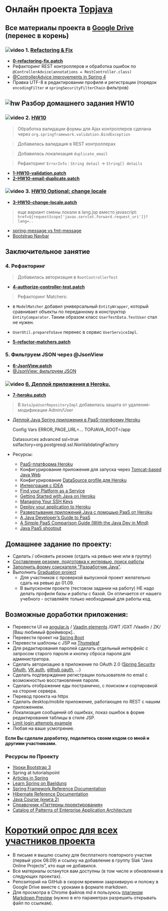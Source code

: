 # Онлайн проекта <a href="https://github.com/JavaWebinar/topjava07">Topjava</a>
## Все материалы проекта в <a href="https://drive.google.com/open?id=0B9Ye2auQ_NsFflp6ZHBLSFI2OGVEZ2NQU0pzZkx4SnFmOWlzX0lzcDFjSi1SRk5OdzBYYkU">Google Drive</a> (перенес в корень)

### ![video](https://cloud.githubusercontent.com/assets/13649199/13672715/06dbc6ce-e6e7-11e5-81a9-04fbddb9e488.png) 1. <a href="https://drive.google.com/open?id=0B9Ye2auQ_NsFSG5jeEVCTzZPbmc">Refactoring & Fix</a>
- **<a href="https://drive.google.com/open?id=0B9Ye2auQ_NsFT0lOZG1IZ1NydEU">0-refactoring-fix.patch</a>**
- Рефакторинг REST контроллеров и обработка ошибок по `@ControllerAdvice(annotations = RestController.class)`
- <a href="https://www.javacodegeeks.com/2013/11/controlleradvice-improvements-in-spring-4.html">@ControllerAdvice improvements in Spring 4</a>
- Правка UTF-8 в редактировании профиля и регистрации (порядок `encodingFilter` и `springSecurityFilterChain` фильтров)

## ![hw](https://cloud.githubusercontent.com/assets/13649199/13672719/09593080-e6e7-11e5-81d1-5cb629c438ca.png) Разбор домашнего задания HW10

### ![video](https://cloud.githubusercontent.com/assets/13649199/13672715/06dbc6ce-e6e7-11e5-81a9-04fbddb9e488.png) 2. <a href="https://drive.google.com/open?id=0B9Ye2auQ_NsFaDN2V1g0bG9EaFE">HW10</a>
>  Обработка валидации формы для Ajax контроллеров сделана через `org.springframework.validation.BindException`

>  Добавилась валидация в REST контроллерах  

>  Добавилась локализация `duplicate_email`

>  Рефакторинг `ErrorInfo` : `String detail` -> `String[] details`

-  **<a href="https://drive.google.com/open?id=0B9Ye2auQ_NsFQjlicXI2TVBqNnM">1-HW10-validation.patch</a>**
-  **<a href="https://drive.google.com/open?id=0B9Ye2auQ_NsFLS10azVSSEFuN1E">2-HW10-email-duplicate.patch</a>**

###  ![video](https://cloud.githubusercontent.com/assets/13649199/13672715/06dbc6ce-e6e7-11e5-81a9-04fbddb9e488.png) 3. <a href="https://drive.google.com/open?id=0B9Ye2auQ_NsFYms4YUxEMHdxZHM">HW10 Optional: change locale</a>
-  **<a href="https://drive.google.com/open?id=0B9Ye2auQ_NsFSzQ4TnJIWnh2OHM">3-HW10-change-locale.patch</a>**

>  еще вариант смены локали в lang.jsp вместо javascript: `href=${requestScope['javax.servlet.forward.request_uri']}?lang=..`

- <a href="http://forum.spring.io/forum/spring-projects/web/1077-differences-between-spring-message-and-fmt-message">spring-message vs fmt-message</a>
- <a href="http://pro-cod.ru/navbar-uroki-bootstrap-3.html">Bootstrap Navbar</a>

## Заключительное занятие

### 4. Рефакторинг
> Добавилась авторизация в `RootControllerTest`

- **<a href="https://drive.google.com/open?id=0B9Ye2auQ_NsFbXh1MlF2bWlxbnc">4-authorize-controller-test.patch</a>**
  
> Рефакторинг Matchers: 
  - в `ModelMatcher` добавил универсальный `EntityWrapper`, который сравнивает объекты по переданному в конструктор `EntityComparator`. Таким образом класс `UserTestData.TestUser` стал не нужен.
  - `UserUtil.prepareToSave` перенес в сервис `UserServiceImpl`.  

- **<a href="https://drive.google.com/open?id=0B9Ye2auQ_NsFajVQRjJkZ2FCQmc">5-refactor-matchers.patch</a>**

### 5. Фильтруем JSON через @JsonView
- **<a href="https://drive.google.com/open?id=0B9Ye2auQ_NsFamNaX1ZUSzBPNVk">6-JsonView.patch</a>**
- <a href="https://habrahabr.ru/post/307392/">@JsonView: фильтруем JSON</a>

###  ![video](https://cloud.githubusercontent.com/assets/13649199/13672715/06dbc6ce-e6e7-11e5-81a9-04fbddb9e488.png)  <a href="https://drive.google.com/open?id=0B9Ye2auQ_NsFZkpVM19QWFBOQ2c">6. Деплой приложения в Heroku.</a>
-  **<a href="https://drive.google.com/open?id=0B9Ye2auQ_NsFajU5XzBWTUJNZFU">7-heroku.patch</a>**

> В `DataJpaUserRepositoryImpl` добавилась защита от удаления-модификации Admin/User

-  <a href="http://habrahabr.ru/post/265591/">Деплой Java Spring приложения в PaaS-платформу Heroku</a>


     Config Vars
        ERROR_PAGE_URL=...
        TOPJAVA_ROOT=/app

     Datasources advanced
        ssl=true
        sslfactory=org.postgresql.ssl.NonValidatingFactory

-  Ресурсы:
   -  <a href="https://www.heroku.com/">PaaS-платформа Heroku</a></h3>
   -  Конфигурирование приложения для запуска через <a href="https://devcenter.heroku.com/articles/java-webapp-runner">Tomcat-based Java Web</a>
   -  Конфигурирование <a href="https://devcenter.heroku.com/articles/connecting-to-relational-databases-on-heroku-with-java#using-the-database_url-in-spring-with-xml-configuration">DataSource profile для Heroku</a>
   -  <a href="http://www.jetbrains.com/idea/webhelp/run-debug-configuration-heroku-deployment.html">Интерграция с IDEA</a>
   -  <a href="http://www.paasify.it/filter">Find your Platform as a Service</a>
   -  <a href="https://devcenter.heroku.com/articles/getting-started-with-java#set-up">Getting Started with Java on Heroku</a>
   -  <a href="https://devcenter.heroku.com/articles/keys">Managing Your SSH Keys</a>
   -  <a href="https://devcenter.heroku.com/articles/getting-started-with-spring-mvc-hibernate#deploy-your-application-to-heroku">Deploy your application to Heroku</a>
   -  <a href="http://www.ibm.com/developerworks/ru/library/j-javadev2-21/">Развертывание приложений Java с помощью PaaS от Heroku</a>
   -  <a href="http://www.infoq.com/articles/paas_comparison">A Java Developer’s Guide to PaaS</a>
   -  <a href="https://dzone.com/articles/simple-paas-comparison-guide">A Simple PaaS Comparison Guide (With the Java Dev in Mind)</a>
   -  <a href="http://www.ibm.com/developerworks/library/j-paasshootout/">Java PaaS shootout</a>

## Домашнее задание по проекту:

- Сделать / обновить резюме (отдать на ревью мне или в группу)
- <a href="https://github.com/JavaOPs/topjava/blob/master/cv.md">Составление резюме, подготовка к интервью, поиск работы</a>
- <a href="http://goo.gl/forms/Oy5A7HNkWt">Заполнить форму соискателя "Разработчик Java"</a>.
- Выполнить <a href="https://github.com/JavaWebinar/topjava07/blob/doc/doc/graduation.md#graduation-project">Graduation project</a>
  - Для участников с проверкой выпускной проект желательно сдать на ревью до 01.09.
  - В выпусконом проекте (тестовом задании на работу) НЕ надо делать профили базы и работы с базой. Он отличается от нашего учебного - оставляйте только необходимый для работы код. 
   

## Возможные доработки приложения:
-  Перевести UI на <a href="http://angular.ru/">angular.js</a> / <a href="https://vaadin.com/elements">Vaadin elements</a> /GWT /GXT /Vaadin / ZK/ [Ваш любимый фреймворк]..
-  Перевести проект на <a href="http://projects.spring.io/spring-boot/">Spring Boot</a>
-  Перевести шаблоны с JSP на <a href="http://www.thymeleaf.org/doc/articles/petclinic.html">Thymeleaf</a>
-  Для редактирования паролей сделать отдельный интерфейс с запросом старого пароля и кнопку сброса пароля для администратора.
-  Сделать авторизацию в приложение по OAuth 2.0 (<a href="http://projects.spring.io/spring-security-oauth/">Spring Security OAuth</a>,
<a href="https://vk.com/dev/auth_mobile">VK auth</a>, <a href="https://developer.github.com/v3/oauth/">github oauth</a>, ...)
-  Сделать подтверждение регистрации пользователя по email c возможностью восстановления пароля.
-  Сделать отображение еды постранично, с поиском и сортировкой на стороне сервера.
-  Перевод проекта на https
-  Сделать desktop/mobile приложение, работающее по REST с нашим приложением.
-  Локализация сообщений об ошибках, показ ошибок в форме редактирования таблицы в стиле JSP.
-  <a href="http://www.mkyong.com/spring-security/spring-security-limit-login-attempts-example">Limit login attempts example</a>
-  Любая на ваше усмотрение.

**Если Вы сделали доработку, поделитесь своим кодом со мной и другими участниками.**

### Ресурсы по Проекту
-  <a href="http://pro-cod.ru/uroki-bootstrap-3-0">Уроки Bootstrap 3</a>
-  <a herf="http://www.tutorialspoint.com/spring/index.htm">Spring at tutorialspoint</a>
-  <a href="http://www.codejava.net/frameworks/spring">Articles in Spring</a>
-  <a href="http://www.baeldung.com/learn-spring">Learn Spring on Baeldung</a>
-  <a href="http://docs.spring.io/spring/docs/current/spring-framework-reference/html/index.html">Spring Framework
            Reference Documentation</a>
-  <a href="http://docs.jboss.org/hibernate/orm/4.3/manual/en-US/html/">Hibernate Reference Documentation</a>
-  <a href="http://java-course.ru/student/book2/">Java Course (книга 2)</a>
-  <a href="http://design-pattern.ru/">Справочник «Паттерны проектирования»</a>
-  <a href="http://martinfowler.com/eaaCatalog/">Catalog of Patterns of Enterprise Application Architecture</a>

# <a href="http://goo.gl/forms/PtFcPqEV5n">Короткий опрос для всех участников проекта</a>

-  В письме я вышлю ссылку для бесплатного повторного участия (первый урок 08.09) и ссылку на добавление в группу Slak "Java Online Projects", кто еще не добавился.
-  Все материалы останутся вам доступны (в том числе и обновления в следующих проектах).
-  Репозиторий на GitHub в скором времени заархивирую и положу в Google Drive вместе с уроками в формате markdown.
-  Для просмотра в Chrome файлов md я пользуюсь <a href="https://chrome.google.com/webstore/detail/markdown-preview/jmchmkecamhbiokiopfpnfgbidieafmd?utm_source=chrome-app-launcher-info-dialog">плагином Markdown Preview</a> (нужно в его параметрах разрешить открывать файл по ссылкам).

